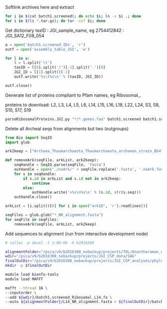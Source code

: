 Softlink archives here and extract

```bash
for i in $(cat batch1.screened); do echo $i; ln -s $i .; done
for i in $(ls *.tar.gz); do tar -xzf $i; done
```

Get dictionary taxID : JGI_sample_name, eg 2754412842 : JGI_SA12_F08_054

```python
a = open('batch1.screened.IDs', 'r')
outf = open('assembly_table_JGI', 'w')

for l in a:
    l = l.split('\t')
    taxID = l[0].split('/')[-1].split('.')[0]
    JGI_ID = l[1].split()[-1]
    outf.write('%s\t%s\n' % (taxID, JGI_ID))

outf.close()
```

Generate list of proteins compliant to Pfam names, eg Ribosomal_<proteinName>.

proteins to download: L2, L3, L4, L5, L6, L14, L15, L16, L18, L22, L24, S3, S8, S10, S17, S19

```bash
parseRibosomalProteins.JGI.py "*/*.genes.faa" batch1.screened batch1.screened.IDs
```

Delete all Archeal seqs from alignments but two (outgroups)

```python
from Bio import SeqIO
import glob

ark2keep = ["Archaea_Thaumarchaeota_Thaumarchaeota_archaeon_strain_BS4", "Archaea_Euryarchaeota_Methanosarcinales_5m_scaffold_1030"]

def removeArk(seqFile, arkList, ark2keep):
    seqHandle = SeqIO.parse(seqFile, 'fasta')
    outHandle = open("./noArk/" + seqFile.replace('.fasta', '.noArk.fasta'), 'w')
    for s in seqHandle:
        if s.id in arkList and s.id not in ark2keep:
            continue
        else:
            outHandle.write('>%s\n%s\n' % (s.id, str(s.seq)))
    outHandle.close()

arkList = [i.split()[0] for i in open("arkID", 'r').readlines()]

seqFiles = glob.glob("*_NR_alignment.fasta")
for seqFile in seqFiles:
    removeArk(seqFile, arkList, ark2keep)
```

Add sequences to alignment (run from interactive development node)

```bash
# salloc -p devel -t 1:00:00 -A b2016308

alignmentFolder="/pica/v9/b2016308_nobackup/projects/TOL/Anantharaman_et.al_NatComm_RP_alignments/noArk"
wdir="/pica/v9/b2016308_nobackup/projects/JGI_CSP_data/SAG"
finalOutDir="/pica/v9/b2016308_nobackup/projects/JGI_CSP_analyses/phylogenySAG"
mkdir -p $finalOutDir

module load bionfo-tools
module load MAFFT

mafft --thread 16 \
--inputorder \
--add ${wdir}/batch1.screened_Ribosomal_L14.fa \
--auto ${alignmentFolder}/L14_NR_alignment.fasta > ${finalOutDir}/batch1.screened_Ribosomal_L14.afa
```
